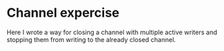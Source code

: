 # Channel expercise

Here I wrote a way for closing a channel with multiple active writers and stopping them from writing to the already closed channel.
